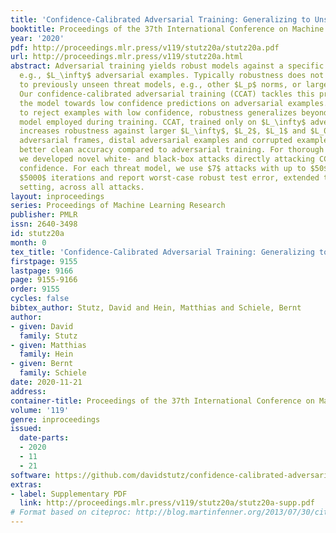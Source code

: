 ```yaml
---
title: 'Confidence-Calibrated Adversarial Training: Generalizing to Unseen Attacks'
booktitle: Proceedings of the 37th International Conference on Machine Learning
year: '2020'
pdf: http://proceedings.mlr.press/v119/stutz20a/stutz20a.pdf
url: http://proceedings.mlr.press/v119/stutz20a.html
abstract: Adversarial training yields robust models against a specific threat model,
  e.g., $L_\infty$ adversarial examples. Typically robustness does not generalize
  to previously unseen threat models, e.g., other $L_p$ norms, or larger perturbations.
  Our confidence-calibrated adversarial training (CCAT) tackles this problem by biasing
  the model towards low confidence predictions on adversarial examples. By allowing
  to reject examples with low confidence, robustness generalizes beyond the threat
  model employed during training. CCAT, trained only on $L_\infty$ adversarial examples,
  increases robustness against larger $L_\infty$, $L_2$, $L_1$ and $L_0$ attacks,
  adversarial frames, distal adversarial examples and corrupted examples and yields
  better clean accuracy compared to adversarial training. For thorough evaluation
  we developed novel white- and black-box attacks directly attacking CCAT by maximizing
  confidence. For each threat model, we use $7$ attacks with up to $50$ restarts and
  $5000$ iterations and report worst-case robust test error, extended to our confidence-thresholded
  setting, across all attacks.
layout: inproceedings
series: Proceedings of Machine Learning Research
publisher: PMLR
issn: 2640-3498
id: stutz20a
month: 0
tex_title: 'Confidence-Calibrated Adversarial Training: Generalizing to Unseen Attacks'
firstpage: 9155
lastpage: 9166
page: 9155-9166
order: 9155
cycles: false
bibtex_author: Stutz, David and Hein, Matthias and Schiele, Bernt
author:
- given: David
  family: Stutz
- given: Matthias
  family: Hein
- given: Bernt
  family: Schiele
date: 2020-11-21
address: 
container-title: Proceedings of the 37th International Conference on Machine Learning
volume: '119'
genre: inproceedings
issued:
  date-parts:
  - 2020
  - 11
  - 21
software: https://github.com/davidstutz/confidence-calibrated-adversarial-training/
extras:
- label: Supplementary PDF
  link: http://proceedings.mlr.press/v119/stutz20a/stutz20a-supp.pdf
# Format based on citeproc: http://blog.martinfenner.org/2013/07/30/citeproc-yaml-for-bibliographies/
---
```

